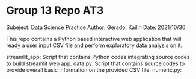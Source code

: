 # Group 13 Repo AT3

Subeject: Data Science Practice 
Author: Gerado,
	Kailin
Date: 2021/10/30

This repo contains a Python based interactive web application that will ready a user input CSV file and perform exploratory data analysis on it. 

streamlit_app: Script that contains Python codes integrating source codes to build streamlit web app.
data.py: Script that contains source codes to provide overall basic information on the provided CSV file.
numeric.py: 
